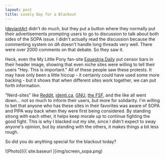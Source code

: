 ```yaml
---
layout: post
title: Lovely Day for a Blackout
---
```



l<a href="http://deviantart.com">deviantArt</a> didn't do much, but they put a button where they normally put their advertisements prompting users to go to discussion to talk about both sides of the SOPA issue. I didn't actually read the discussion because the commenting system on dA doesn't handle long threads very well. There were over 2000 comments on that debate. So they saw it.

Heck, even the My Little Pony fan-site <a href="http://equestriadaily.com">Equestria Daily</a> put censor bars in their header image, showing that even niche sites were willing to tell their users "Hey. This is important." All of these people saw these protests. It may have only been a little hiccup - it certainly could have used some more backing - but it shows that when different sites work together, we can put forth information.

"Nerd-sites" like <a href="http://reddit.com">Reddit</a>, <a href="http://identi.ca">identi.ca</a>, <a href="http://gnu.org">GNU</a>, <a href="http://fsf.org">the FSF</a>, and the like all went down... not so much to inform their users, but more for solidarity. I'm willing to bet that anyone who has these sites in their favorites was aware of SOPA and PIPA way back when they were first being considered. By standing strong with each other, it helps keep morale up to continue fighting the good fight. This is why I blacked out my site, since I didn't expect to sway anyone's opinion, but by standing with the others, it makes things a bit less rough.

So did you do anything special for the blackout today?

![Photo]({{ site.baseurl }}img/screen_sopa.png)

